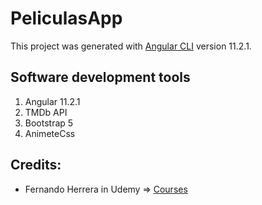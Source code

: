 # PeliculasApp

This project was generated with [Angular CLI](https://github.com/angular/angular-cli) version 11.2.1.

## Software development tools

1. Angular 11.2.1
2. TMDb API
3. Bootstrap 5
5. AnimeteCss


## Credits:
- Fernando Herrera  in Udemy => [Courses](https://fernando-herrera.com/#/home)
